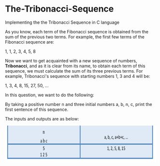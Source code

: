 # The-Tribonacci-Sequence
Implementing the the Tribonacci Sequence in C language

As you know, each term of the Fibonacci sequence is obtained from the sum of the previous two terms. For example, the first few terms of the Fibonacci sequence are:

1, 1, 2, 3, 4, 5, 8

Now we want to get acquainted with a new sequence of numbers, **Tribonacci**, and as it is clear from its name, to obtain each term of this sequence, we must calculate the sum of its three previous terms. For example, Tribonacci's sequence with starting numbers 1, 3 and 4 will be:

1, 3, 4, 8, 15, 27, 50, ...

In this question, we want to do the following:

By taking a positive number n and three initial numbers a, b, n, c, print the first sentence of this sequence.

The inputs and outputs are as below:

<img src="1.png" width="500" height="120">




